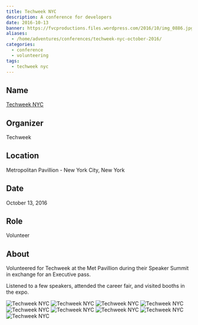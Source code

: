 ```yaml
---
title: Techweek NYC
description: A conference for developers
date: 2016-10-13
banner: https://fvcproductions.files.wordpress.com/2016/10/img_0886.jpg
aliases:
  - /home/adventures/conferences/techweek-nyc-october-2016/
categories:
  - conference
  - volunteering
tags:
  - techweek nyc
---
```


## Name

[Techweek NYC](//techweek.com)

## Organizer

Techweek

## Location

Metropolitan Pavillion - New York City, New York

## Date

October 13, 2016

## Role

Volunteer

## About

Volunteered for Techweek at the Met Pavillion during their Speaker Summit in exchange for an Executive pass.

Listened to a few speakers, attended the career fair, and visited booths in the expo.

![Techweek NYC](https://i2.wp.com/fvcproductions.files.wordpress.com/2016/10/img_0875.jpg?w=348&h=261&crop&ssl=1&zoom=2)
![Techweek NYC](https://i0.wp.com/fvcproductions.files.wordpress.com/2016/10/img_0865.jpg?w=348&h=261&crop&ssl=1&zoom=2)
![Techweek NYC](https://i2.wp.com/fvcproductions.files.wordpress.com/2016/10/img_0872.jpg?w=394&h=526&crop&ssl=1&zoom=2)
![Techweek NYC](https://i1.wp.com/fvcproductions.files.wordpress.com/2016/10/img_0870.jpg?w=496&h=372&crop&ssl=1&zoom=2)
![Techweek NYC](https://i0.wp.com/fvcproductions.files.wordpress.com/2016/10/img_0878.jpg?w=246&h=184&crop&ssl=1&zoom=2)
![Techweek NYC](https://i2.wp.com/fvcproductions.files.wordpress.com/2016/10/img_0888.jpg?w=246&h=184&crop&ssl=1&zoom=2)
![Techweek NYC](https://i2.wp.com/fvcproductions.files.wordpress.com/2016/10/img_0877.jpg?w=274&h=205&crop&ssl=1&zoom=2)
![Techweek NYC](https://i0.wp.com/fvcproductions.files.wordpress.com/2016/10/img_0890.jpg?w=274&h=205&crop&ssl=1&zoom=2)
![Techweek NYC](https://i1.wp.com/fvcproductions.files.wordpress.com/2016/10/img_0886.jpg?w=468&h=624&crop&ssl=1&zoom=2)
